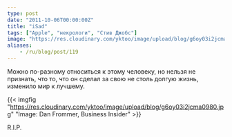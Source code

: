```yaml
---
type: post
date: "2011-10-06T00:00:00Z"
title: "iSad"
tags: ["Apple", "некрологи", "Стив Джобс"]
image: "https://res.cloudinary.com/yktoo/image/upload/blog/g6oy03i2jcma0980.jpg"
aliases:
    - /ru/blog/post/119
---
```


Можно по-разному относиться к этому человеку, но нельзя не признать, что то, что он сделал за свою не столь долгую жизнь, изменило мир к лучшему.

<!--more-->

{{< imgfig "https://res.cloudinary.com/yktoo/image/upload/blog/g6oy03i2jcma0980.jpg" "Image: Dan Frommer, Business Insider" >}}

R.I.P.
